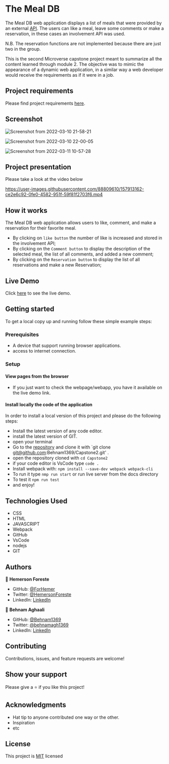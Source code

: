 # The Meal DB
The Meal DB web application displays a list of meals that were provided by an external [API](https://www.themealdb.com/api/json/v1/1/filter.php?a=chinese). The users can like a meal, leave some comments or make a reservation, in these cases an involvement API was used.

N.B. The reservation functions are not implemented because there are just two in the group.

This is the second Microverse capstone project meant to summarize all the content learned through module 2. The objective was to mimic the appearance of a dynamic web application, in a similar way a web developer would receive the requirements as if it were in a job.

## Project requirements 
Please find project requirements [here](https://github.com/microverseinc/curriculum-javascript/blob/main/group-capstone/js_capstone.md). 

## Screenshot
![Screenshot from 2022-03-10 21-58-21](https://user-images.githubusercontent.com/88809610/157794357-bf25c921-3ed3-4b3d-b94b-72b9f19fc528.png)


![Screenshot from 2022-03-10 22-00-05](https://user-images.githubusercontent.com/88809610/157794157-066ad559-4b12-43fe-b556-f36abdb8aafa.png)

![Screenshot from 2022-03-11 10-57-28](https://user-images.githubusercontent.com/88809610/157902931-c2f4570b-b98e-4f99-9a49-ec078688b82e.png)


## Project presentation

Please take a look at the video below

https://user-images.githubusercontent.com/88809610/157913162-ce2e6c92-0fe0-4582-951f-59f81f2703f6.mp4


## How it works

The Meal DB web application allows users to like, comment, and make a reservation for their favorite meal.
* By clicking on `like button` the number of like is increased and stored in the involvement API;
* By clicking on the `Comment button` to display the description of the selected meal, the list of all comments, and added a new comment;
* By clicking on the `Reservation button` to display the list of all reservations and make a new Reservation;



## Live Demo

Click [here](https://behnam1369.github.io/Capstone2/) to see the live demo.


## Getting started

To get a local copy up and running follow these simple example steps:

### Prerequisites

- A device that support running browser applications.
- access to internet connection.

### Setup

#### View pages from the browser

- If you just want to check the webpage/webapp, you have it available on the live demo link.

#### Install locally the code of the application

In order to install a local version of this project and please do the following steps:
- Install the latest version of any code editor.
- install the latest version of GIT.
- open your terminal
- Go to the [repository](https://github.com/Behnam1369/Capstone2)  and clone it with `git clone git@github.com:Behnam1369/Capstone2.git' .
- open the repository cloned with `cd Capstone2`
- if your code editor is VsCode type `code .`
- Install webpack with: `npm install --save-dev webpack webpack-cli`
- To run it type `nmp run start` or run live server from the docs directory
- To test it `npm run test`
- and enjoy!

## Technologies Used

- CSS
- HTML
- JAVASCRIPT
- Webpack
- GitHub
- VsCode
- nodejs
- GIT

## Authors

👤 **Hemerson Foreste**

- GitHub: [@ForHemer](https://github.com/ForHemer)
- Twitter: [@HemersonForeste](https://twitter.com/HemersonForeste)
- LinkedIn: [LinkedIn](https://www.linkedin.com/in/hemerson-foreste-890685197)

👤 **Behnam Aghaali**

- GitHub: [@Behnam1369](https://github.com/Behnam1369)
- Twitter: [@behnamagh1369](https://twitter.com/behnamagh1369)
- LinkedIn: [LinkedIn](https://www.linkedin.com/in/behnam-aghaali-62561375/)

## Contributing

Contributions, issues, and feature requests are welcome!

## Show your support

Please give a ⭐️ if you like this project!

## Acknowledgments

- Hat tip to anyone contributed one way or the other.
- Inspiration
- etc

## License

This project is [MIT](https://github.com/microverseinc/readme-template/blob/master/MIT.md) licensed
